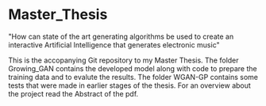 # Master_Thesis
"How can state of the art generating algorithms be used to create an interactive Artificial Intelligence that generates electronic music"


This is the accopanying Git repository to my Master Thesis. The folder Growing_GAN contains the developed model along with code to prepare the training data and to evalute the results.
The folder WGAN-GP contains some tests that were made in earlier stages of the thesis.
For an overview about the project read the Abstract of the pdf.
